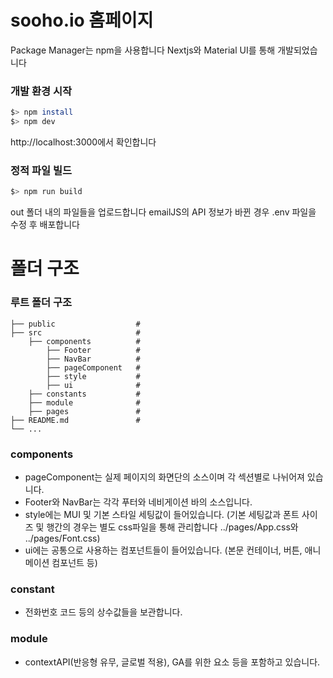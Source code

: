 # sooho.io 홈페이지

Package Manager는 npm을 사용합니다
Nextjs와 Material UI를 통해 개발되었습니다

### 개발 환경 시작

```bash
$> npm install
$> npm dev
```

http://localhost:3000에서 확인합니다

### 정적 파일 빌드

```bash
$> npm run build
```

out 폴더 내의 파일들을 업로드합니다
emailJS의 API 정보가 바뀐 경우 .env 파일을 수정 후 배포합니다

# 폴더 구조

### 루트 폴더 구조

    ├── public                  #
    ├── src                     #
        ├── components          #
            ├── Footer          #
            ├── NavBar          #
            ├── pageComponent   #
            ├── style           #
            ├── ui              #
        ├── constants           #
        ├── module              #
        ├── pages               #
    ├── README.md               #
    └── ...

### components

- pageComponent는 실제 페이지의 화면단의 소스이며 각 섹션별로 나뉘어져 있습니다.
- Footer와 NavBar는 각각 푸터와 네비게이션 바의 소스입니다.
- style에는 MUI 및 기본 스타일 세팅값이 들어있습니다.
  (기본 세팅값과 폰트 사이즈 및 행간의 경우는 별도 css파일을 통해 관리합니다 ../pages/App.css와 ../pages/Font.css)
- ui에는 공통으로 사용하는 컴포넌트들이 들어있습니다.
  (본문 컨테이너, 버튼, 애니메이션 컴포넌트 등)

### constant

- 전화번호 코드 등의 상수값들을 보관합니다.

### module

- contextAPI(반응형 유무, 글로벌 적용), GA를 위한 요소 등을 포함하고 있습니다.
